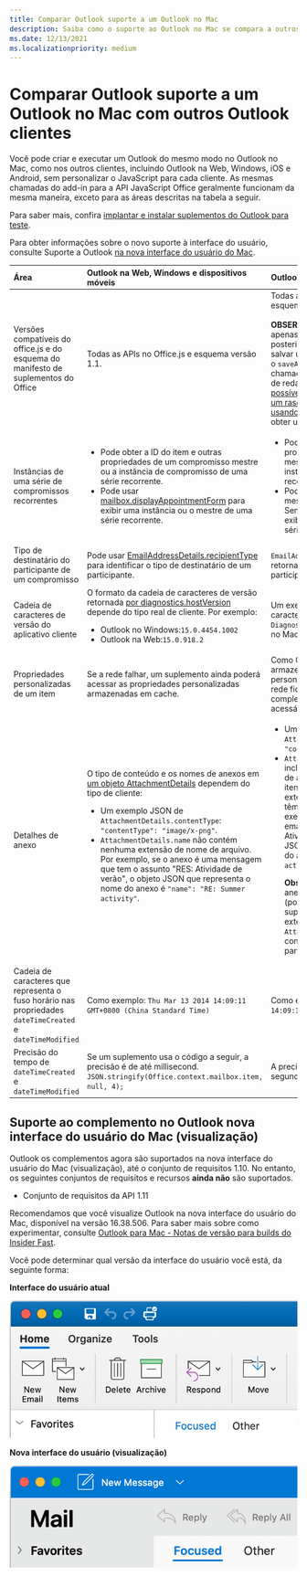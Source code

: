 ```yaml
---
title: Comparar Outlook suporte a um Outlook no Mac
description: Saiba como o suporte ao Outlook no Mac se compara a outros Outlook clientes.
ms.date: 12/13/2021
ms.localizationpriority: medium
---
```


# <a name="compare-outlook-add-in-support-in-outlook-on-mac-with-other-outlook-clients"></a>Comparar Outlook suporte a um Outlook no Mac com outros Outlook clientes

Você pode criar e executar um Outlook do mesmo modo no Outlook no Mac, como nos outros clientes, incluindo Outlook na Web, Windows, iOS e Android, sem personalizar o JavaScript para cada cliente. As mesmas chamadas do add-in para a API JavaScript Office geralmente funcionam da mesma maneira, exceto para as áreas descritas na tabela a seguir.

Para saber mais, confira [implantar e instalar suplementos do Outlook para teste](testing-and-tips.md).

Para obter informações sobre o novo suporte à interface do usuário, consulte Suporte a Outlook [na nova interface do usuário do Mac](#add-in-support-in-outlook-on-new-mac-ui-preview).

| Área | Outlook na Web, Windows e dispositivos móveis | Outlook no Mac |
|:-----|:-----|:-----|
| Versões compatíveis do office.js e do esquema do manifesto de suplementos do Office | Todas as APIs no Office.js e esquema versão 1.1. | Todas as APIs no Office.js e esquema versão 1.1.<br><br>**OBSERVAÇÃO**: em Outlook no Mac, apenas a com build 16.35.308 ou posterior oferece suporte para salvar uma reunião. Caso contrário, o `saveAsync` método falhará quando chamado de uma reunião no modo de redação. Consulte [Não é possível salvar uma reunião como um rascunho no Outlook para Mac usando a API do Office JS](https://support.microsoft.com/help/4505745) para obter uma solução alternativa. |
| Instâncias de uma série de compromissos recorrentes | <ul><li>Pode obter a ID do item e outras propriedades de um compromisso mestre ou a instância de compromisso de uma série recorrente.</li><li>Pode usar [mailbox.displayAppointmentForm](../reference/objectmodel/preview-requirement-set/office.context.mailbox.md#methods) para exibir uma instância ou o mestre de uma série recorrente.</li></ul> | <ul><li>Pode obter a ID do item e outras propriedades do compromisso mestre, mas não de uma instância de uma série recorrente.</li><li>Pode exibir o compromisso mestre de uma série recorrente. Sem a ID do item, não pode exibir uma instância de uma série recorrente.</li></ul> |
| Tipo de destinatário do participante de um compromisso | Pode usar [EmailAddressDetails.recipientType](/javascript/api/outlook/office.emailaddressdetails#outlook-office-emailaddressdetails-recipienttype-member) para identificar o tipo de destinatário de um participante. | `EmailAddressDetails.recipientType` retorna `undefined` para participantes do compromisso. |
| Cadeia de caracteres de versão do aplicativo cliente | O formato da cadeia de caracteres de versão retornada [por diagnostics.hostVersion](/javascript/api/outlook/office.diagnostics#outlook-office-diagnostics-hostversion-member) depende do tipo real de cliente. Por exemplo:<ul><li>Outlook no Windows:`15.0.4454.1002`</li><li>Outlook na Web:`15.0.918.2`</li></ul> |Um exemplo da cadeia de caracteres de versão retornada por `Diagnostics.hostVersion` Outlook no Mac:`15.0 (140325)` |
| Propriedades personalizadas de um item | Se a rede falhar, um suplemento ainda poderá acessar as propriedades personalizadas armazenadas em cache. | Como Outlook no Mac não armazena propriedades personalizadas em cache, se a rede ficar para baixo, os complementos não poderão acessá-las. |
| Detalhes de anexo | O tipo de conteúdo e os nomes de anexos em [um objeto AttachmentDetails](/javascript/api/outlook/office.attachmentdetails) dependem do tipo de cliente:<ul><li>Um exemplo JSON de `AttachmentDetails.contentType`: `"contentType": "image/x-png"`. </li><li>`AttachmentDetails.name` não contém nenhuma extensão de nome de arquivo. Por exemplo, se o anexo é uma mensagem que tem o assunto "RES: Atividade de verão", o objeto JSON que representa o nome do anexo é `"name": "RE: Summer activity"`.</li></ul> | <ul><li>Um exemplo JSON de `AttachmentDetails.contentType`: `"contentType" "image/png"`</li><li>`AttachmentDetails.name` sempre inclui uma extensão de nome de arquivo. Anexos que são itens de email têm uma extensão .eml, e compromissos têm uma extensão .ics. Por exemplo, se um anexo é um email com o assunto "RES: Atividade de verão", o objeto JSON que representa o nome do anexo é `"name": "RE: Summer activity.eml"`.<p>**Observação**: se um arquivo for anexado programaticamente (por exemplo, por meio de um suplemento) sem uma extensão, `AttachmentDetails.name` não conterá essa extensão como parte do nome do arquivo.</p></li></ul> |
| Cadeia de caracteres que representa o fuso horário nas propriedades `dateTimeCreated` e `dateTimeModified` |Como exemplo: `Thu Mar 13 2014 14:09:11 GMT+0800 (China Standard Time)` | Como exemplo: `Thu Mar 13 2014 14:09:11 GMT+0800 (CST)` |
| Precisão do tempo de `dateTimeCreated` e `dateTimeModified` | Se um suplemento usa o código a seguir, a precisão é de até millisecond.<br/>`JSON.stringify(Office.context.mailbox.item, null, 4);`| A precisão é apenas de até um segundo. |

## <a name="add-in-support-in-outlook-on-new-mac-ui-preview"></a>Suporte ao complemento no Outlook nova interface do usuário do Mac (visualização)

Outlook os complementos agora são suportados na nova interface do usuário do Mac (visualização), até o conjunto de requisitos 1.10. No entanto, os seguintes conjuntos de requisitos e recursos **ainda não** são suportados.

- Conjunto de requisitos da API 1.11

Recomendamos que você visualize Outlook na nova interface do usuário do Mac, disponível na versão 16.38.506. Para saber mais sobre como experimentar, consulte [Outlook para Mac - Notas de versão para builds do Insider Fast](https://support.microsoft.com/office/d6347358-5613-433e-a49e-a9a0e8e0462a).

Você pode determinar qual versão da interface do usuário você está, da seguinte forma:

**Interface do usuário atual**

![Interface do usuário atual no Mac.](../images/outlook-on-mac-classic.png)

**Nova interface do usuário (visualização)**

![Nova interface do usuário em visualização no Mac.](../images/outlook-on-mac-new.png)
